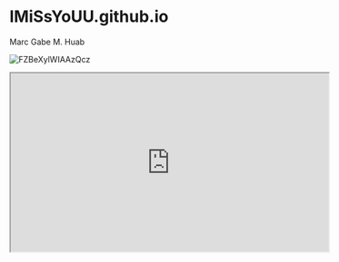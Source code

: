 # IMiSsYoUU.github.io
Marc Gabe M. Huab

![FZBeXylWIAAzQcz](https://user-images.githubusercontent.com/122245079/212235860-0ba21301-6008-4b92-9096-71ff2851eaf7.jpg)

<iframe width="560" height="315" src="https://www.youtube.com/embed/eXpfn2PyHf8" title="YouTube video player" frameborder="1" allow="accelerometer; autoplay; clipboard-write; encrypted-media; gyroscope; picture-in-picture; web-share" allowfullscreen></iframe>
